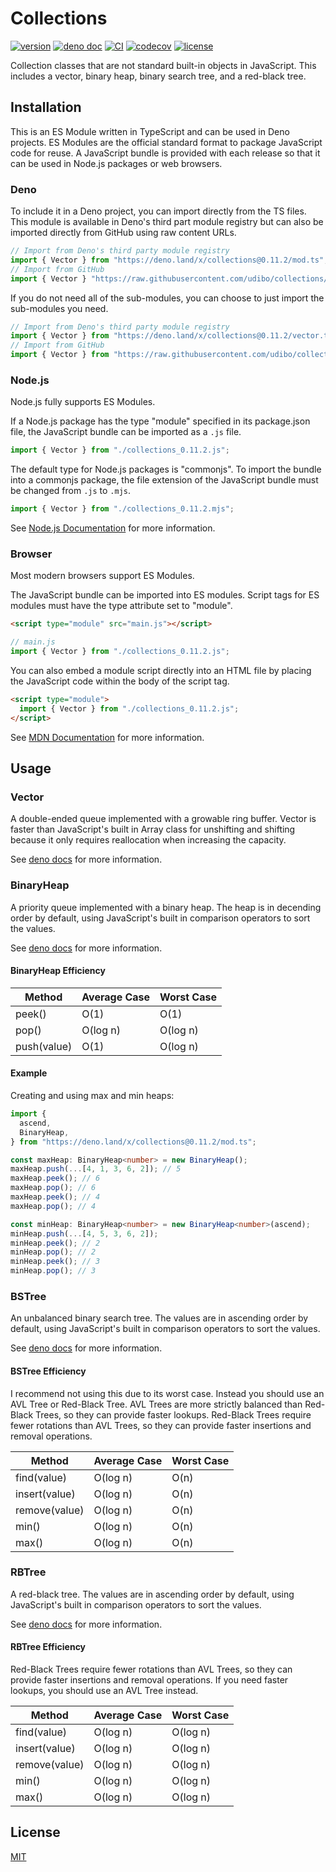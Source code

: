 # Collections

[![version](https://img.shields.io/badge/release-0.11.2-success)](https://github.com/udibo/collections/tree/0.11.2)
[![deno doc](https://doc.deno.land/badge.svg)](https://doc.deno.land/https/deno.land/x/collections@0.11.2/mod.ts)
[![CI](https://github.com/udibo/collections/workflows/CI/badge.svg)](https://github.com/udibo/collections/actions?query=workflow%3ACI)
[![codecov](https://codecov.io/gh/udibo/collections/branch/master/graph/badge.svg?token=JYYBU68VCT)](https://codecov.io/gh/udibo/collections)
[![license](https://img.shields.io/github/license/udibo/collections)](https://github.com/udibo/collections/blob/master/LICENSE)

Collection classes that are not standard built-in objects in JavaScript. This
includes a vector, binary heap, binary search tree, and a red-black tree.

## Installation

This is an ES Module written in TypeScript and can be used in Deno projects. ES
Modules are the official standard format to package JavaScript code for reuse. A
JavaScript bundle is provided with each release so that it can be used in
Node.js packages or web browsers.

### Deno

To include it in a Deno project, you can import directly from the TS files. This
module is available in Deno's third part module registry but can also be
imported directly from GitHub using raw content URLs.

```ts
// Import from Deno's third party module registry
import { Vector } from "https://deno.land/x/collections@0.11.2/mod.ts";
// Import from GitHub
import { Vector } "https://raw.githubusercontent.com/udibo/collections/0.11.2/mod.ts";
```

If you do not need all of the sub-modules, you can choose to just import the
sub-modules you need.

```ts
// Import from Deno's third party module registry
import { Vector } from "https://deno.land/x/collections@0.11.2/vector.ts";
// Import from GitHub
import { Vector } from "https://raw.githubusercontent.com/udibo/collections/0.11.2/vector.ts";
```

### Node.js

Node.js fully supports ES Modules.

If a Node.js package has the type "module" specified in its package.json file,
the JavaScript bundle can be imported as a `.js` file.

```js
import { Vector } from "./collections_0.11.2.js";
```

The default type for Node.js packages is "commonjs". To import the bundle into a
commonjs package, the file extension of the JavaScript bundle must be changed
from `.js` to `.mjs`.

```js
import { Vector } from "./collections_0.11.2.mjs";
```

See [Node.js Documentation](https://nodejs.org/api/esm.html) for more
information.

### Browser

Most modern browsers support ES Modules.

The JavaScript bundle can be imported into ES modules. Script tags for ES
modules must have the type attribute set to "module".

```html
<script type="module" src="main.js"></script>
```

```js
// main.js
import { Vector } from "./collections_0.11.2.js";
```

You can also embed a module script directly into an HTML file by placing the
JavaScript code within the body of the script tag.

```html
<script type="module">
  import { Vector } from "./collections_0.11.2.js";
</script>
```

See
[MDN Documentation](https://developer.mozilla.org/en-US/docs/Web/JavaScript/Guide/Modules)
for more information.

## Usage

### Vector

A double-ended queue implemented with a growable ring buffer. Vector is faster
than JavaScript's built in Array class for unshifting and shifting because it
only requires reallocation when increasing the capacity.

See
[deno docs](https://doc.deno.land/https/deno.land/x/collections@0.11.2/mod.ts#Vector)
for more information.

### BinaryHeap

A priority queue implemented with a binary heap. The heap is in decending order
by default, using JavaScript's built in comparison operators to sort the values.

See
[deno docs](https://doc.deno.land/https/deno.land/x/collections@0.11.2/mod.ts#BinaryHeap)
for more information.

#### BinaryHeap Efficiency

| Method      | Average Case | Worst Case |
| ----------- | ------------ | ---------- |
| peek()      | O(1)         | O(1)       |
| pop()       | O(log n)     | O(log n)   |
| push(value) | O(1)         | O(log n)   |

#### Example

Creating and using max and min heaps:

```ts
import {
  ascend,
  BinaryHeap,
} from "https://deno.land/x/collections@0.11.2/mod.ts";

const maxHeap: BinaryHeap<number> = new BinaryHeap();
maxHeap.push(...[4, 1, 3, 6, 2]); // 5
maxHeap.peek(); // 6
maxHeap.pop(); // 6
maxHeap.peek(); // 4
maxHeap.pop(); // 4

const minHeap: BinaryHeap<number> = new BinaryHeap<number>(ascend);
minHeap.push(...[4, 5, 3, 6, 2]);
minHeap.peek(); // 2
minHeap.pop(); // 2
minHeap.peek(); // 3
minHeap.pop(); // 3
```

### BSTree

An unbalanced binary search tree. The values are in ascending order by default,
using JavaScript's built in comparison operators to sort the values.

See
[deno docs](https://doc.deno.land/https/deno.land/x/collections@0.11.2/mod.ts#BSTree)
for more information.

#### BSTree Efficiency

I recommend not using this due to its worst case. Instead you should use an AVL
Tree or Red-Black Tree. AVL Trees are more strictly balanced than Red-Black
Trees, so they can provide faster lookups. Red-Black Trees require fewer
rotations than AVL Trees, so they can provide faster insertions and removal
operations.

| Method        | Average Case | Worst Case |
| ------------- | ------------ | ---------- |
| find(value)   | O(log n)     | O(n)       |
| insert(value) | O(log n)     | O(n)       |
| remove(value) | O(log n)     | O(n)       |
| min()         | O(log n)     | O(n)       |
| max()         | O(log n)     | O(n)       |

### RBTree

A red-black tree. The values are in ascending order by default, using
JavaScript's built in comparison operators to sort the values.

See
[deno docs](https://doc.deno.land/https/deno.land/x/collections@0.11.2/mod.ts#RBTree)
for more information.

#### RBTree Efficiency

Red-Black Trees require fewer rotations than AVL Trees, so they can provide
faster insertions and removal operations. If you need faster lookups, you should
use an AVL Tree instead.

| Method        | Average Case | Worst Case |
| ------------- | ------------ | ---------- |
| find(value)   | O(log n)     | O(log n)   |
| insert(value) | O(log n)     | O(log n)   |
| remove(value) | O(log n)     | O(log n)   |
| min()         | O(log n)     | O(log n)   |
| max()         | O(log n)     | O(log n)   |

## License

[MIT](LICENSE)
